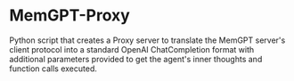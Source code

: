# MemGPT-Proxy
Python script that creates a Proxy server to translate the MemGPT server's client protocol into a standard OpenAI ChatCompletion format with additional parameters provided to get the agent's inner thoughts and function calls executed.
